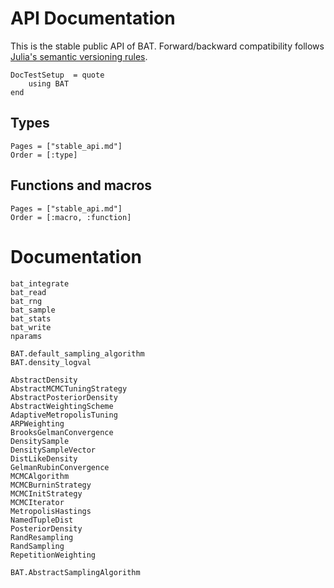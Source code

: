 # API Documentation

This is the stable public API of BAT. Forward/backward compatibility follows
[Julia's semantic versioning rules](https://julialang.github.io/Pkg.jl/v1/compatibility/).


```@meta
DocTestSetup  = quote
    using BAT
end
```

## Types

```@index
Pages = ["stable_api.md"]
Order = [:type]
```

## Functions and macros

```@index
Pages = ["stable_api.md"]
Order = [:macro, :function]
```

# Documentation


```@docs
bat_integrate
bat_read
bat_rng
bat_sample
bat_stats
bat_write
nparams

BAT.default_sampling_algorithm
BAT.density_logval

AbstractDensity
AbstractMCMCTuningStrategy
AbstractPosteriorDensity
AbstractWeightingScheme
AdaptiveMetropolisTuning
ARPWeighting
BrooksGelmanConvergence
DensitySample
DensitySampleVector
DistLikeDensity
GelmanRubinConvergence
MCMCAlgorithm
MCMCBurninStrategy
MCMCInitStrategy
MCMCIterator
MetropolisHastings
NamedTupleDist
PosteriorDensity
RandResampling
RandSampling
RepetitionWeighting

BAT.AbstractSamplingAlgorithm
```
